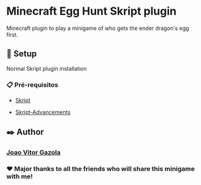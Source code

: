 # Minecraft Egg Hunt Skript plugin

Minecraft plugin to play a minigame of who gets the ender dragon's egg first.

## 🚀 Setup

Normal Skript plugin installation

### 📋 Pré-requisitos

* [Skript](https://github.com/SkriptLang/Skript)

* [Skript-Advancements](https://github.com/hotpocket184/skript-advancements)

## ✒️ Author

### [**Joao Vitor Gazola**](https://github.com/JoaoVitorGazola)

### ❤️ Major thanks to all the friends who will share this minigame with me!